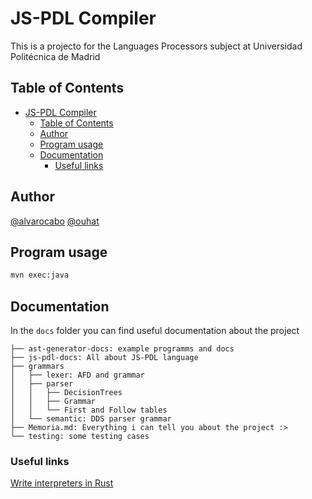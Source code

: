 # JS-PDL Compiler

This is a projecto for the Languages Processors subject at Universidad Politécnica de Madrid

## Table of Contents

- [JS-PDL Compiler](#js-pdl-compiler)
  - [Table of Contents](#table-of-contents)
  - [Author](#author)
  - [Program usage](#program-usage)
  - [Documentation](#documentation)
    - [Useful links](#useful-links)

## Author

[@alvarocabo](https://github.com/alvarocabo)
[@ouhat](https://github.com/ouhat)

## Program usage

```bash
mvn exec:java
```

## Documentation

In the `docs` folder you can find useful documentation about the project

```text
├── ast-generator-docs: example programms and docs
├── js-pdl-docs: All about JS-PDL language
├── grammars
│   ├── lexer: AFD and grammar
│   ├── parser
│   │   ├── DecisionTrees
│   │   ├── Grammar
│   │   └── First and Follow tables
│   └── semantic: DDS parser grammar
├── Memoria.md: Everything i can tell you about the project :>
└── testing: some testing cases
```

### Useful links

[Write interpreters in Rust](https://rust-hosted-langs.github.io/book/introduction.html)
